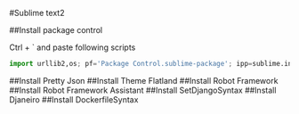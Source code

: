 #Sublime text2

##Install package control

Ctrl + ` and paste following scripts

```python
import urllib2,os; pf='Package Control.sublime-package'; ipp=sublime.installed_packages_path(); os.makedirs(ipp) if not os.path.exists(ipp) else None; urllib2.install_opener(urllib2.build_opener(urllib2.ProxyHandler())); open(os.path.join(ipp,pf),'wb').write(urllib2.urlopen('http://sublime.wbond.net/'+pf.replace(' ','%20')).read()); print 'Please restart Sublime Text to finish installation'
```

##Install Pretty Json
##Install Theme Flatland
##Install Robot Framework
##Install Robot Framework Assistant
##Install SetDjangoSyntax
##Install Djaneiro
##Install DockerfileSyntax
